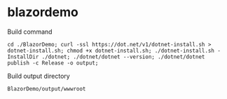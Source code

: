 # blazordemo

Build command
```
cd ./BlazorDemo; curl -ssl https://dot.net/v1/dotnet-install.sh > dotnet-install.sh; chmod +x dotnet-install.sh; ./dotnet-install.sh -InstallDir ./dotnet; ./dotnet/dotnet --version; ./dotnet/dotnet publish -c Release -o output;
```
Build output directory 
```
BlazorDemo/output/wwwroot
```
